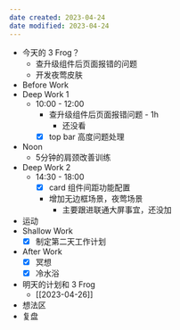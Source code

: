 ```yaml
---
date created: 2023-04-24 
date modified: 2023-04-24
---
```

- 今天的 3 Frog？
	- 查升级组件后页面报错的问题
	- 开发夜莺皮肤
- Before Work
- Deep Work 1
	- 10:00 - 12:00
		- 查升级组件后页面报错问题 - 1h
			- 还没看
		- [x] top bar 高度问题处理
- Noon
	- 5分钟的肩颈改善训练
- Deep Work 2
	- 14:30 - 18:00
		- [x] card 组件间距功能配置
		- 增加无边框场景，夜莺场景
			- 主要跟进联通大屏事宜，还没加
- 运动
- Shallow Work
	- [x] 制定第二天工作计划
- After Work
	- [x] 冥想
	- [x] 冷水浴
- 明天的计划和 3 Frog
	- [[2023-04-26]]
- 想法区
- 复盘
